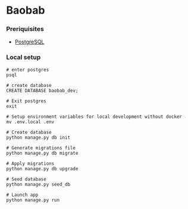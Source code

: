 # Baobab


### Preriquisites
* [PostgreSQL](https://www.postgresql.org)



### Local setup 

```
# enter postgres
psql

# create database
CREATE DATABASE baobab_dev;

# Exit postgres
exit

# Setup environment variables for local development without docker
mv .env.local .env 

# Create database
python manage.py db init

# Generate migrations file 
python manage.py db migrate

# Apply migrations 
python manage.py db upgrade

# Seed database
python manage.py seed_db 

# Launch app
python manage.py run

```


